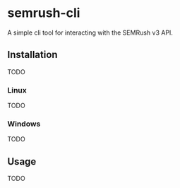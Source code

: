 # semrush-cli
A simple cli tool for interacting with the SEMRush v3 API.
## Installation
TODO
### Linux
TODO
### Windows
TODO
## Usage
TODO